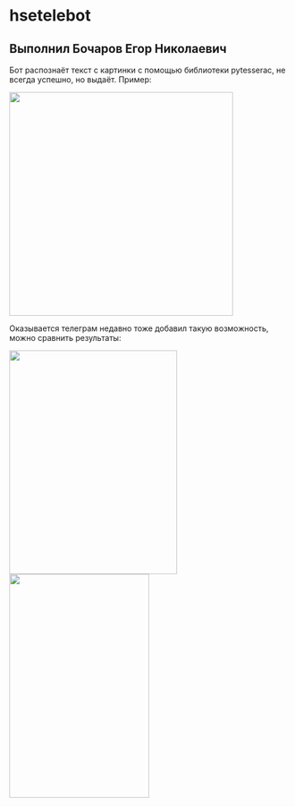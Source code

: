 # hsetelebot

## Выполнил Бочаров Егор Николаевич
Бот распознаёт текст с картинки с помощью библиотеки pytesserac, не всегда успешно, но выдаёт.
Пример:

<img src="https://i.ibb.co/s2p7b0V/2021-12-14-00-14-54.jpg" width="400" height="400" />

Оказывается телеграм недавно тоже добавил такую возможность, можно сравнить результаты:

<img src="https://i.ibb.co/qdS0M6J/2021-12-14-00-18-33.jpg" width="300" height="400" /> <img src="https://i.ibb.co/SQgDL0B/2021-12-14-00-18-38.jpg" width="250" height="400" />

